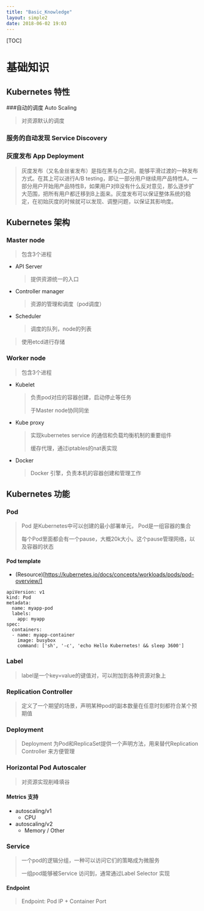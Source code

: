 ```yaml
---
title: "Basic_Knowledge"
layout: simple2
date: 2018-06-02 19:03
---
```


[TOC]

# 基础知识



## Kubernetes 特性



###自动的调度 Auto Scaling

> 对资源默认的调度



### 服务的自动发现 Service Discovery



### 灰度发布 App Deployment

> 灰度发布（又名金丝雀发布）是指在黑与白之间，能够平滑过渡的一种发布方式。在其上可以进行A/B testing，即让一部分用户继续用产品特性A，一部分用户开始用产品特性B，如果用户对B没有什么反对意见，那么逐步扩大范围，把所有用户都迁移到B上面来。灰度发布可以保证整体系统的稳定，在初始灰度的时候就可以发现、调整问题，以保证其影响度。





## Kubernetes 架构



### Master node

> 包含3个进程

* API Server

  > 提供资源统一的入口

  

* Controller manager

  > 资源的管理和调度（pod调度）

* Scheduler

  > 调度的队列，node的列表



> 使用etcd进行存储





### Worker node

> 包含3个进程

* Kubelet

  > 负责pod对应的容器创建，启动停止等任务
  >
  > 于Master node协同同坐

* Kube proxy

  > 实现kubernetes service 的通信和负载均衡机制的重要组件
  >
  > 缓存代理，通过iptables的nat表实现

* Docker

  > Docker 引擎，负责本机的容器创建和管理工作



## Kubernetes 功能

### Pod

> Pod 是Kubernetes中可以创建的最小部署单元， Pod是一组容器的集合
>
> 每个Pod里面都会有一个pause，大概20k大小。这个pause管理网络，以及容器的状态



#### Pod template

* (Resource)[https://kubernetes.io/docs/concepts/workloads/pods/pod-overview/]

```
apiVersion: v1
kind: Pod
metadata:
  name: myapp-pod
  labels:
    app: myapp
spec:
  containers:
  - name: myapp-container
    image: busybox
    command: ['sh', '-c', 'echo Hello Kubernetes! && sleep 3600']
```



### Label 

> label是一个key=value的键值对，可以附加到各种资源对象上



### Replication Controller

> 定义了一个期望的场景，声明某种pod的副本数量在任意时刻都符合某个预期值



### Deployment

> Deployment 为Pod和ReplicaSet提供一个声明方法，用来替代Replication Controller 来方便管理



### Horizontal Pod Autoscaler

> 对资源实现削峰填谷



#### Metrics 支持

* autoscaling/v1
  * CPU
* autoscaling/v2
  * Memory / Other



### Service

> 一个pod的逻辑分组，一种可以访问它们的策略成为微服务
>
> 一组pod能够被Service 访问到，通常通过Label Selector 实现



#### Endpoint

> Endpoint: Pod IP + Container Port 


​    

​    

​    

​    



